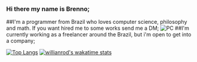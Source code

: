 ### Hi there my name is Brenno;

##I'm a programmer from Brazil who loves computer science, philosophy and math. If you want hired me to some works send me a DM; ![PC](https://user-images.githubusercontent.com/71160220/164536340-5b729bd4-7b5f-4bfc-bc88-a21e737fb08e.gif)
##I'm currently working as a freelancer around the Brazil, but i'm open to get into a company;


[![Top Langs](https://github-readme-stats.vercel.app/api/top-langs/?username=MacRay321&layout=compact)](https://github.com/anuraghazra/github-readme-stats) [![willianrod's wakatime stats](https://github-readme-stats.vercel.app/api/wakatime?username=MacRay321)](https://github.com/anuraghazra/github-readme-stats)








